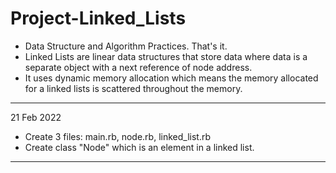 # Project-Linked_Lists
* Data Structure and Algorithm Practices. That's it.
* Linked Lists are linear data structures that store data where data is a separate object with a next reference of node address.
* It uses dynamic memory allocation which means the memory allocated for a linked lists is scattered throughout the memory.
---
21 Feb 2022
* Create 3 files: main.rb, node.rb, linked_list.rb
* Create class "Node" which is an element in a linked list.
---
